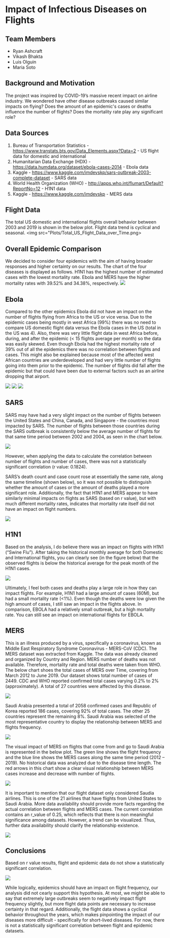 # Impact of Infectious Diseases on Flights

## Team Members
- Ryan Ashcraft
- Vikash Bhakta
- Luis Olguin
- Maria Soto


## Background and Motivation
The project was inspired by COVID-19’s massive recent impact on airline industry. We wondered have other disease outbreaks caused similar impacts on flying? Does the amount of an epidemic's cases or deaths influence the number of flights? Does the mortality rate play any significant role?


## Data Sources
1) Bureau of Transportation Statistics - https://www.transtats.bts.gov/Data_Elements.aspx?Data=2 - US flight data for domestic and international
2) Humanitarian Data Exchange (HDX) - https://data.humdata.org/dataset/ebola-cases-2014 - Ebola data
3) Kaggle - https://www.kaggle.com/imdevskp/sars-outbreak-2003-complete-dataset - SARS data
4) World Health Organization (WHO) - http://apps.who.int/flumart/Default?ReportNo=12 - H1N1 data
5) Kaggle -  https://www.kaggle.com/imdevskp - MERS data


## Flight Data
The total US domestic and international flights overall behavior between 2003 and 2019 is shown in the below plot. Flight data trend is cyclical and seasonal.
<img src="Plots/Total_US_Flight_Data_over_Time.png>


## Overall Epidemic Comparison
We decided to consider four epidemics with the aim of having broader responses and higher certainty on our results. The chart of the four diseases is displayed as follows. H1N1 has the highest number of estimated cases with the lowest mortality rate. Ebola and MERS have the higher mortality rates with 39.52% and 34.38%, respectively. 
<img src="Plots/comparison_table.png">


## Ebola
Compared to the other epidemics Ebola did not have an impact on the number of flights flying from Africa to the US or vice versa. Due to the epidemic cases being mostly in west Africa (99%) there was no need to compare US domestic flight data versus the Ebola cases in the US (total in the US was 4). Also, there was very little flight data in west Africa before, during, and after the epidemic (< 15 flights average per month) so the data was easily skewed. Even though Ebola had the highest mortality rate of 39% out of all the epidemics there was no correlation between flights and cases. This might also be explained because most of the affected west African countries are underdeveloped and had very little number of flights going into them prior to the epidemic. The number of flights did fall after the epidemic but that could have been due to external factors such as an airline dropping that airport.

<img src="Plots/Ebola_vs_Time.png">  <img src="Plots/Ebola_and_Flights_over_TIme.png">
<img src="Plots/Ebola_vs_Flights.png">


## SARS
SARS may have had a very slight impact on the number of flights between the United States and China, Canada, and Singapore - the countries most impacted by SARS. The number of flights between those countries during the SARS outbreak is consistently below the average number of flights for that same time period between 2002 and 2004, as seen in the chart below. 

<img src="Plots/Historical_SARS.png">

However, when applying the data to calculate the correlation between number of flights and number of cases, there was not a statistically significant correlation (r value: 0.1824). 

SARS’s death count and case count rose at essentially the same rate, along the same timeline (shown below), so it was not possible to distinguish whether the amount of cases or the amount of deaths played a more significant role. Additionally, the fact that H1N1 and MERS appear to have similarly minimal impacts on flights as SARS (based on r value), but with much different mortality rates, indicates that mortality rate itself did not have an impact on flight numbers.

<img src="Plots/SARS_Over_Time.png">


## H1N1
Based on the analysis, I do believe there was an impact on flights with H1N1 (“Swine Flu”). After taking the historical monthly average for both Domestic and International flights, you can clearly see (in the figure below) that the observed flights is below the historical average for the peak month of the H1N1 cases.

<img src="Plots/line_intl_flights_vs_h1n1.png">

Ultimately, I feel both cases and deaths play a large role in how they can impact flights. For example, H1N1 had a large amount of cases (60M), but had a small mortality rate (<1%). Even though the deaths were low given the high amount of cases, I still saw an impact in the flights above. In comparison, EBOLA had a relatively small outbreak, but a high mortality rate. You can still see an impact on international flights for EBOLA. 


## MERS
This is an illness produced by a virus, specifically a coronavirus, known as Middle East Respiratory Syndrome Coronavirus - MERS-CoV (CDC). The MERS dataset was extracted from Kaggle. The data was already cleaned and organized by Country and Region. MERS number of deaths was not available. Therefore, mortality rate and total deaths were taken from WHO. 
The below chart shoes the total cases of MERS over Time, covering from March 2012 to June 2019. Our dataset shows total number of cases of 2449. CDC and WHO reported confirmed total cases varying 0.2% to 2% (approximately). A total of 27 countries were affected by this disease.

<img src="Plots/MERS_Total_cases.png">

Saudi Arabia presented a total of 2058 confirmed cases and Republic of Korea reported 186 cases, covering 92% of total cases. The other 25 countries represent the remaining 8%. Saudi Arabia was selected of the most representative country to display the relationship between MERS and flights frequency.

<img src="Plots/MERS_Total_cases_saudi.png">

The visual impact of MERS on flights that come from and go to Saudi Arabia is represented in the below plot. The green line shows the flight frequency and the blue line shows the MERS cases along the same time period (2012 – 2019). No historical data was analyzed due to the disease time length. The red arrows in this chart show a clear visual relationship between MERS cases increase and decrease with number of flights. 

<img src="Plots/Saudi_MERS_Flights.png">

It is important to mention that our flight dataset only considered Saudia airlines. This is one of the 21 airlines that have flights from United States to Saudi Arabia. More data availability should provide more facts regarding the actual correlation between flights and MERS cases. The current correlation contains an r_value of 0.25, which reflects that there is non meaningful significance among datasets. However, a trend can be visualized. Thus, further data availability should clarify the relationship existence.

<img src="Plots/MERS_Flights_scatter.png">


## Conclusions 
Based on r value results, flight and epidemic data do not show a statistically significant correlation.

<img src="Plots/r_values.png">

While logically, epidemics should have an impact on flight frequency, our analysis did not cearly support this hypothesis. At most, we might be able to say that extremely large outbreaks seem to negatively impact flight frequency slightly, but more flight data points are necessary to increase certainty in that regard. Additionally, the flight data shows a cyclical behavior throughout the years, which makes pinpointing the impact of our diseases more difficult - specifically for short-lived diseases. For now, there is not a statistically significant correlation between flight and epidemic datasets.
